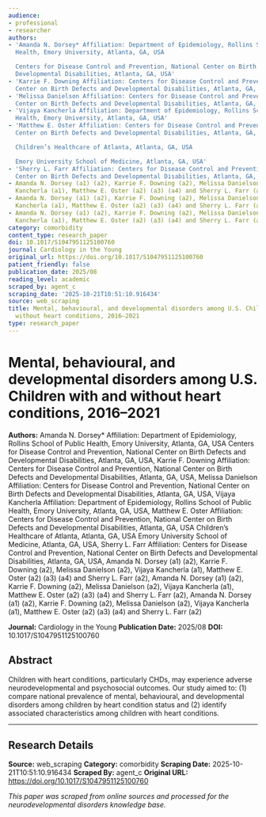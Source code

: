 ```yaml
---
audience:
- professional
- researcher
authors:
- 'Amanda N. Dorsey* Affiliation: Department of Epidemiology, Rollins School of Public
  Health, Emory University, Atlanta, GA, USA

  Centers for Disease Control and Prevention, National Center on Birth Defects and
  Developmental Disabilities, Atlanta, GA, USA'
- 'Karrie F. Downing Affiliation: Centers for Disease Control and Prevention, National
  Center on Birth Defects and Developmental Disabilities, Atlanta, GA, USA'
- 'Melissa Danielson Affiliation: Centers for Disease Control and Prevention, National
  Center on Birth Defects and Developmental Disabilities, Atlanta, GA, USA'
- 'Vijaya Kancherla Affiliation: Department of Epidemiology, Rollins School of Public
  Health, Emory University, Atlanta, GA, USA'
- 'Matthew E. Oster Affiliation: Centers for Disease Control and Prevention, National
  Center on Birth Defects and Developmental Disabilities, Atlanta, GA, USA

  Children’s Healthcare of Atlanta, Atlanta, GA, USA

  Emory University School of Medicine, Atlanta, GA, USA'
- 'Sherry L. Farr Affiliation: Centers for Disease Control and Prevention, National
  Center on Birth Defects and Developmental Disabilities, Atlanta, GA, USA'
- Amanda N. Dorsey (a1) (a2), Karrie F. Downing (a2), Melissa Danielson (a2), Vijaya
  Kancherla (a1), Matthew E. Oster (a2) (a3) (a4) and Sherry L. Farr (a2)
- Amanda N. Dorsey (a1) (a2), Karrie F. Downing (a2), Melissa Danielson (a2), Vijaya
  Kancherla (a1), Matthew E. Oster (a2) (a3) (a4) and Sherry L. Farr (a2)
- Amanda N. Dorsey (a1) (a2), Karrie F. Downing (a2), Melissa Danielson (a2), Vijaya
  Kancherla (a1), Matthew E. Oster (a2) (a3) (a4) and Sherry L. Farr (a2)
category: comorbidity
content_type: research_paper
doi: 10.1017/S1047951125100760
journal: Cardiology in the Young
original_url: https://doi.org/10.1017/S1047951125100760
patient_friendly: false
publication_date: 2025/08
reading_level: academic
scraped_by: agent_c
scraping_date: '2025-10-21T10:51:10.916434'
source: web_scraping
title: Mental, behavioural, and developmental disorders among U.S. Children with and
  without heart conditions, 2016–2021
type: research_paper
---
```

# Mental, behavioural, and developmental disorders among U.S. Children with and without heart conditions, 2016–2021

**Authors:** Amanda N. Dorsey* Affiliation: Department of Epidemiology, Rollins School of Public Health, Emory University, Atlanta, GA, USA
Centers for Disease Control and Prevention, National Center on Birth Defects and Developmental Disabilities, Atlanta, GA, USA, Karrie F. Downing Affiliation: Centers for Disease Control and Prevention, National Center on Birth Defects and Developmental Disabilities, Atlanta, GA, USA, Melissa Danielson Affiliation: Centers for Disease Control and Prevention, National Center on Birth Defects and Developmental Disabilities, Atlanta, GA, USA, Vijaya Kancherla Affiliation: Department of Epidemiology, Rollins School of Public Health, Emory University, Atlanta, GA, USA, Matthew E. Oster Affiliation: Centers for Disease Control and Prevention, National Center on Birth Defects and Developmental Disabilities, Atlanta, GA, USA
Children’s Healthcare of Atlanta, Atlanta, GA, USA
Emory University School of Medicine, Atlanta, GA, USA, Sherry L. Farr Affiliation: Centers for Disease Control and Prevention, National Center on Birth Defects and Developmental Disabilities, Atlanta, GA, USA, Amanda N. Dorsey (a1) (a2), Karrie F. Downing (a2), Melissa Danielson (a2), Vijaya Kancherla (a1), Matthew E. Oster (a2) (a3) (a4) and Sherry L. Farr (a2), Amanda N. Dorsey (a1) (a2), Karrie F. Downing (a2), Melissa Danielson (a2), Vijaya Kancherla (a1), Matthew E. Oster (a2) (a3) (a4) and Sherry L. Farr (a2), Amanda N. Dorsey (a1) (a2), Karrie F. Downing (a2), Melissa Danielson (a2), Vijaya Kancherla (a1), Matthew E. Oster (a2) (a3) (a4) and Sherry L. Farr (a2)

**Journal:** Cardiology in the Young
**Publication Date:** 2025/08
**DOI:** 10.1017/S1047951125100760

## Abstract

Children with heart conditions, particularly CHDs, may experience adverse neurodevelopmental and psychosocial outcomes. Our study aimed to: (1) compare national prevalence of mental, behavioural, and developmental disorders among children by heart condition status and (2) identify associated characteristics among children with heart conditions.

---

## Research Details

**Source:** web_scraping
**Category:** comorbidity
**Scraping Date:** 2025-10-21T10:51:10.916434
**Scraped By:** agent_c
**Original URL:** https://doi.org/10.1017/S1047951125100760

*This paper was scraped from online sources and processed for the neurodevelopmental disorders knowledge base.*